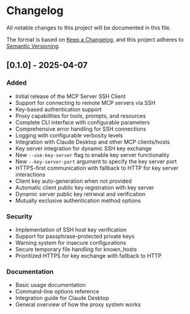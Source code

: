 # Changelog

All notable changes to this project will be documented in this file.

The format is based on [Keep a Changelog](https://keepachangelog.com/en/1.1.0/),
and this project adheres to [Semantic Versioning](https://semver.org/spec/v2.0.0.html).

## [0.1.0] - 2025-04-07

### Added
- Initial release of the MCP Server SSH Client
- Support for connecting to remote MCP servers via SSH
- Key-based authentication support
- Proxy capabilities for tools, prompts, and resources
- Complete CLI interface with configurable parameters
- Comprehensive error handling for SSH connections
- Logging with configurable verbosity levels
- Integration with Claude Desktop and other MCP clients/hosts
- Key server integration for dynamic SSH key exchange
- New `--use-key-server` flag to enable key server functionality
- New `--key-server-port` argument to specify the key server port
- HTTPS-first communication with fallback to HTTP for key server interactions
- Client key auto-generation when not provided
- Automatic client public key registration with key server
- Dynamic server public key retrieval and verification
- Mutually exclusive authentication method options

### Security
- Implementation of SSH host key verification
- Support for passphrase-protected private keys
- Warning system for insecure configurations
- Secure temporary file handling for known_hosts
- Prioritized HTTPS for key exchange with fallback to HTTP

### Documentation
- Basic usage documentation
- Command-line options reference
- Integration guide for Claude Desktop
- General overview of how the proxy system works
